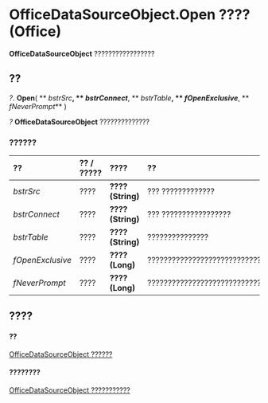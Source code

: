 
# OfficeDataSourceObject.Open ???? (Office)

 **OfficeDataSourceObject** ?????????????????


## ??

 _?_. **Open**( ** _bstrSrc_**, ** _bstrConnect_**, ** _bstrTable_**, ** _fOpenExclusive_**, ** _fNeverPrompt_** )

 _?_ **OfficeDataSourceObject** ??????????????


### ??????



|**??**|**?? / ?????**|**????**|**??**|
|:-----|:-----|:-----|:-----|
| _bstrSrc_|????|**???? (String)**|??? ?????????????|
| _bstrConnect_|????|**???? (String)**|??? ?????????????????|
| _bstrTable_|????|**???? (String)**|???????????????|
| _fOpenExclusive_|????|**???? (Long)**|??????????????????????????????|
| _fNeverPrompt_|????|**???? (Long)**|??????????????????????????????????|

## ????


#### ??


[OfficeDataSourceObject ??????](d5e5401b-643e-c12c-2648-f281af481f45.md)
#### ????????


[OfficeDataSourceObject ???????????](http://msdn.microsoft.com/library/57ba0dc6-80e7-04a9-a619-2a3e6aa2cdff%28Office.15%29.aspx)